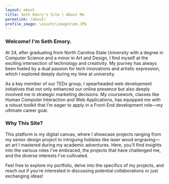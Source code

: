 ```yaml
---
layout: about
title: Seth Emory's Site | About Me
permalink: /about/
profile_image: \assets\images\me.JPG
---
```


<h3>Welcome! I'm Seth Emory.</h3>

At 24, after graduating from North Carolina State University with a degree in Computer Science and a minor in Art and Design, I find myself at the exciting intersection of technology and creativity. My journey has always been fueled by a dual passion for tech innovations and artistic expression, which I explored deeply during my time at university.

As a key member of our TEDx group, I spearheaded web development initiatives that not only enhanced our online presence but also deeply involved me in strategic marketing decisions. My coursework, classes like Human Computer Interaction and Web Applications, has equipped me with a robust toolkit that I’m eager to apply in a Front-End development role—my ultimate career goal.

<h3>Why This Site?</h3>

This platform is my digital canvas, where I showcase projects ranging from my senior design project to intriguing hobbies like laser wood engraving—an art I mastered during my academic adventures. Here, you'll find insights into the various roles I've embraced, the projects that have challenged me, and the diverse interests I've cultivated.

Feel free to explore my portfolio, delve into the specifics of my projects, and reach out if you're interested in discussing potential collaborations or just exchanging ideas!